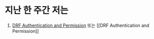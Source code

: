 # 지난 한 주간 저는
1. [DRF Authentication and Permission](https://velog.io/@thebjko/DRF-Authentication-and-Permission) 또는 [[DRF Authentication and Permission]]